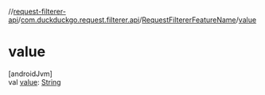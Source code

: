 //[request-filterer-api](../../../index.md)/[com.duckduckgo.request.filterer.api](../index.md)/[RequestFiltererFeatureName](index.md)/[value](value.md)

# value

[androidJvm]\
val [value](value.md): [String](https://kotlinlang.org/api/latest/jvm/stdlib/kotlin/-string/index.html)
